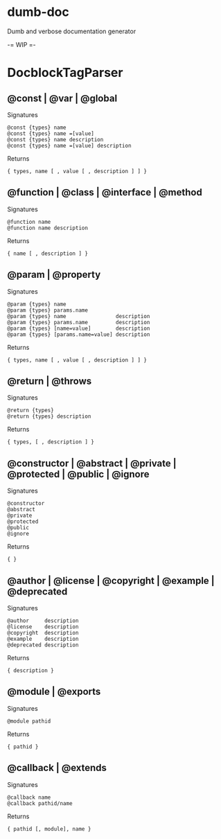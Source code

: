 # dumb-doc

Dumb and verbose documentation generator

-= WIP =-

# DocblockTagParser

## @const | @var | @global

Signatures

```
@const {types} name
@const {types} name =[value]
@const {types} name description
@const {types} name =[value] description
```

Returns

```
{ types, name [ , value [ , description ] ] }
```

## @function | @class | @interface | @method

Signatures

```
@function name
@function name description
```

Returns

```
{ name [ , description ] }
```

## @param | @property

Signatures

```
@param {types} name
@param {types} params.name
@param {types} name                description
@param {types} params.name         description
@param {types} [name=value]        description
@param {types} [params.name=value] description
```

Returns

```
{ types, name [ , value [ , description ] ] }
```

## @return | @throws

Signatures

```
@return {types}
@return {types} description
```

Returns

```
{ types, [ , description ] }
```

## @constructor | @abstract | @private | @protected | @public | @ignore

Signatures

```
@constructor
@abstract
@private
@protected
@public
@ignore
```

Returns

```
{ }
```

## @author | @license | @copyright | @example | @deprecated

Signatures

```
@author     description
@license    description
@copyright  description
@example    description
@deprecated description
```

Returns

```
{ description }
```

## @module | @exports

Signatures

```
@module pathid
```

Returns

```
{ pathid }
```

## @callback | @extends

Signatures

```
@callback name
@callback pathid/name
```

Returns

```
{ pathid [, module], name }
```
